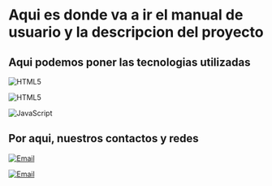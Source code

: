 # Aqui es donde va a ir el manual de usuario y la descripcion del proyecto

## Aqui podemos poner las tecnologias utilizadas

![HTML5](https://img.shields.io/badge/HTML5-e06710?style=for-the-badge&logo=HTML5&logoColor=white&labelColor=101010)

![HTML5](https://img.shields.io/badge/CSS3-1388d1?style=for-the-badge&logo=CSS3&logoColor=white&labelColor=101010)

![JavaScript](https://img.shields.io/badge/JavaScript-f0db4f?style=for-the-badge&logo=JavaScript&logoColor=white&labelColor=101010)


## Por aqui, nuestros contactos y redes

[![Email](https://img.shields.io/badge/kompiproyect@gmail.com-dc4b40?style=for-the-badge&logo=gmail&logoColor=white&labelColor=101010)]()

<!-- Entre los parentesis se podria mailto: email -->

[![Email](https://img.shields.io/badge/kompiproyect-5442d5?style=for-the-badge&logo=instagram&logoColor=white&labelColor=101010)]()

<!-- Entre los parentesis se pone la url a la red social -->
